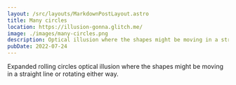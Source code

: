 ```yaml
---
layout: /src/layouts/MarkdownPostLayout.astro
title: Many circles
location: https://illusion-gonna.glitch.me/
image: ./images/many-circles.png
description: Optical illusion where the shapes might be moving in a straight line or rotating either way.
pubDate: 2022-07-24
---
```

Expanded rolling circles optical illusion where the shapes might be moving in a straight line or rotating either way.